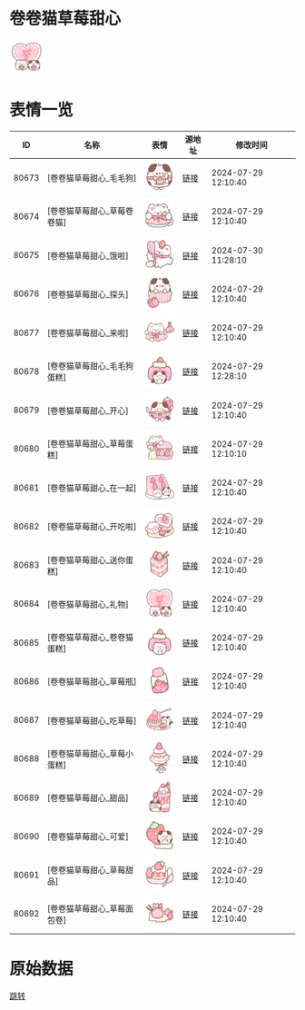 # 卷卷猫草莓甜心

<img src="./cover.png" height="60" alt="cover" />

# 表情一览

|ID|名称|表情|源地址|修改时间|
|----|----|----|----|----|
|80673|[卷卷猫草莓甜心_毛毛狗]|<img src="./pic/080673_%5B卷卷猫草莓甜心_毛毛狗%5D.png" height="60" alt="毛毛狗"/>|[链接](https://i0.hdslb.com/bfs/garb/111440799eb9ea3985a4d9590ec1dd1e0ad3257f.png)|2024-07-29 12:10:40|
|80674|[卷卷猫草莓甜心_草莓卷卷猫]|<img src="./pic/080674_%5B卷卷猫草莓甜心_草莓卷卷猫%5D.png" height="60" alt="草莓卷卷猫"/>|[链接](https://i0.hdslb.com/bfs/garb/63dbd367d5d56646edcb37bcfd97cabb7e2ace92.png)|2024-07-29 12:10:40|
|80675|[卷卷猫草莓甜心_饿啦]|<img src="./pic/080675_%5B卷卷猫草莓甜心_饿啦%5D.png" height="60" alt="饿啦"/>|[链接](https://i0.hdslb.com/bfs/garb/94a43cbee25c46581aebc993b05b3e7b8fd40ae0.png)|2024-07-30 11:28:10|
|80676|[卷卷猫草莓甜心_探头]|<img src="./pic/080676_%5B卷卷猫草莓甜心_探头%5D.png" height="60" alt="探头"/>|[链接](https://i0.hdslb.com/bfs/garb/769487c31d44771d3d74695bdd11389f858466eb.png)|2024-07-29 12:10:40|
|80677|[卷卷猫草莓甜心_来啦]|<img src="./pic/080677_%5B卷卷猫草莓甜心_来啦%5D.png" height="60" alt="来啦"/>|[链接](https://i0.hdslb.com/bfs/garb/a52f6fda0bf1376242cf4e77717af2ce009103fb.png)|2024-07-29 12:10:40|
|80678|[卷卷猫草莓甜心_毛毛狗蛋糕]|<img src="./pic/080678_%5B卷卷猫草莓甜心_毛毛狗蛋糕%5D.png" height="60" alt="毛毛狗蛋糕"/>|[链接](https://i0.hdslb.com/bfs/garb/01b77a8d839c7ff23297772a9a09bc45d89b5144.png)|2024-07-29 12:28:10|
|80679|[卷卷猫草莓甜心_开心]|<img src="./pic/080679_%5B卷卷猫草莓甜心_开心%5D.png" height="60" alt="开心"/>|[链接](https://i0.hdslb.com/bfs/garb/dd7f246d6f69f2e62710cf41cad3055c463d0b37.png)|2024-07-29 12:10:40|
|80680|[卷卷猫草莓甜心_草莓蛋糕]|<img src="./pic/080680_%5B卷卷猫草莓甜心_草莓蛋糕%5D.png" height="60" alt="草莓蛋糕"/>|[链接](https://i0.hdslb.com/bfs/garb/2cf8bc46583778220d270f5a46134ffb45381429.png)|2024-07-29 12:10:10|
|80681|[卷卷猫草莓甜心_在一起]|<img src="./pic/080681_%5B卷卷猫草莓甜心_在一起%5D.png" height="60" alt="在一起"/>|[链接](https://i0.hdslb.com/bfs/garb/cfc4d460a883db7029ab0e0bd3e2173b3db345b2.png)|2024-07-29 12:10:40|
|80682|[卷卷猫草莓甜心_开吃啦]|<img src="./pic/080682_%5B卷卷猫草莓甜心_开吃啦%5D.png" height="60" alt="开吃啦"/>|[链接](https://i0.hdslb.com/bfs/garb/fb1b8bd49aae1f5dd20ed5fded8a7e4f255f3937.png)|2024-07-29 12:10:40|
|80683|[卷卷猫草莓甜心_送你蛋糕]|<img src="./pic/080683_%5B卷卷猫草莓甜心_送你蛋糕%5D.png" height="60" alt="送你蛋糕"/>|[链接](https://i0.hdslb.com/bfs/garb/a576d563dc9cf8407278c2a1dad39f6ed1110520.png)|2024-07-29 12:10:40|
|80684|[卷卷猫草莓甜心_礼物]|<img src="./pic/080684_%5B卷卷猫草莓甜心_礼物%5D.png" height="60" alt="礼物"/>|[链接](https://i0.hdslb.com/bfs/garb/011a6d3bc6b875604858ef2b302fa2f07e90628c.png)|2024-07-29 12:10:40|
|80685|[卷卷猫草莓甜心_卷卷猫蛋糕]|<img src="./pic/080685_%5B卷卷猫草莓甜心_卷卷猫蛋糕%5D.png" height="60" alt="卷卷猫蛋糕"/>|[链接](https://i0.hdslb.com/bfs/garb/7281671ef9d42d42a2e0395ed141abec55544400.png)|2024-07-29 12:10:40|
|80686|[卷卷猫草莓甜心_草莓瓶]|<img src="./pic/080686_%5B卷卷猫草莓甜心_草莓瓶%5D.png" height="60" alt="草莓瓶"/>|[链接](https://i0.hdslb.com/bfs/garb/aa95957d3efc36ef54e8df333716dc38ed451757.png)|2024-07-29 12:10:40|
|80687|[卷卷猫草莓甜心_吃草莓]|<img src="./pic/080687_%5B卷卷猫草莓甜心_吃草莓%5D.png" height="60" alt="吃草莓"/>|[链接](https://i0.hdslb.com/bfs/garb/fb69f12c2b5341d099a4aea01f779fbddb143932.png)|2024-07-29 12:10:40|
|80688|[卷卷猫草莓甜心_草莓小蛋糕]|<img src="./pic/080688_%5B卷卷猫草莓甜心_草莓小蛋糕%5D.png" height="60" alt="草莓小蛋糕"/>|[链接](https://i0.hdslb.com/bfs/garb/46e1261da160dcbaab7a83b85bd13724e83edf2f.png)|2024-07-29 12:10:40|
|80689|[卷卷猫草莓甜心_甜品]|<img src="./pic/080689_%5B卷卷猫草莓甜心_甜品%5D.png" height="60" alt="甜品"/>|[链接](https://i0.hdslb.com/bfs/garb/e3f9c1f7cbbb73b51c1370c3d5b02e5188f12b4c.png)|2024-07-29 12:10:40|
|80690|[卷卷猫草莓甜心_可爱]|<img src="./pic/080690_%5B卷卷猫草莓甜心_可爱%5D.png" height="60" alt="可爱"/>|[链接](https://i0.hdslb.com/bfs/garb/840948794d073e50f57b7f9184441aeb6b0266c1.png)|2024-07-29 12:10:40|
|80691|[卷卷猫草莓甜心_草莓甜品]|<img src="./pic/080691_%5B卷卷猫草莓甜心_草莓甜品%5D.png" height="60" alt="草莓甜品"/>|[链接](https://i0.hdslb.com/bfs/garb/3e194fdb41edf213d3b63e223b40baa90aad7aeb.png)|2024-07-29 12:10:40|
|80692|[卷卷猫草莓甜心_草莓面包卷]|<img src="./pic/080692_%5B卷卷猫草莓甜心_草莓面包卷%5D.png" height="60" alt="草莓面包卷"/>|[链接](https://i0.hdslb.com/bfs/garb/482fa2624b74e9243ffc7b78a35133baa545d827.png)|2024-07-29 12:10:40|

# 原始数据

[跳转](./raw.json)

